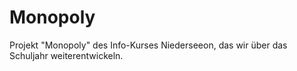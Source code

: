 # Monopoly
Projekt "Monopoly" des Info-Kurses Niederseeon, das wir über das Schuljahr weiterentwickeln.
